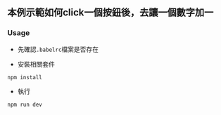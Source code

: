 ## 本例示範如何click一個按鈕後，去讓一個數字加一

### Usage
* 先確認`.babelrc`檔案是否存在

* 安裝相關套件
```
npm install
```

* 執行
```
npm run dev
```
